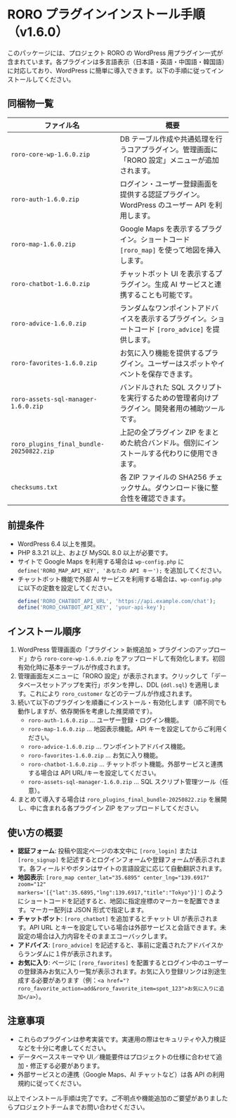 # RORO プラグインインストール手順（v1.6.0）

このパッケージには、プロジェクト RORO の WordPress 用プラグイン一式が含まれています。各プラグインは多言語表示（日本語・英語・中国語・韓国語）に対応しており、WordPress に簡単に導入できます。以下の手順に従ってインストールしてください。

## 同梱物一覧

|ファイル名|概要|
|---|---|
|`roro-core-wp-1.6.0.zip`|DB テーブル作成や共通処理を行うコアプラグイン。管理画面に「RORO 設定」メニューが追加されます。|
|`roro-auth-1.6.0.zip`|ログイン・ユーザー登録画面を提供する認証プラグイン。WordPress のユーザー API を利用します。|
|`roro-map-1.6.0.zip`|Google Maps を表示するプラグイン。ショートコード `[roro_map]` を使って地図を挿入します。|
|`roro-chatbot-1.6.0.zip`|チャットボット UI を表示するプラグイン。生成 AI サービスと連携することも可能です。|
|`roro-advice-1.6.0.zip`|ランダムなワンポイントアドバイスを表示するプラグイン。ショートコード `[roro_advice]` を提供します。|
|`roro-favorites-1.6.0.zip`|お気に入り機能を提供するプラグイン。ユーザーはスポットやイベントを保存できます。|
|`roro-assets-sql-manager-1.6.0.zip`|バンドルされた SQL スクリプトを実行するための管理者向けプラグイン。開発者用の補助ツールです。|
|`roro_plugins_final_bundle-20250822.zip`|上記の全プラグイン ZIP をまとめた統合バンドル。個別にインストールする代わりに使用できます。|
|`checksums.txt`|各 ZIP ファイルの SHA256 チェックサム。ダウンロード後に整合性を確認できます。|

## 前提条件

- WordPress 6.4 以上を推奨。
- PHP 8.3.21 以上、および MySQL 8.0 以上が必要です。
- サイトで Google Maps を利用する場合は `wp-config.php` に `define('RORO_MAP_API_KEY', 'あなたの API キー');` を追加してください。
- チャットボット機能で外部 AI サービスを利用する場合は、`wp-config.php` に以下の定数を設定してください。
  ```php
  define('RORO_CHATBOT_API_URL', 'https://api.example.com/chat');
  define('RORO_CHATBOT_API_KEY', 'your-api-key');
  ```

## インストール順序

1. WordPress 管理画面の「プラグイン > 新規追加 > プラグインのアップロード」から `roro-core-wp-1.6.0.zip` をアップロードして有効化します。初回有効化時に基本テーブルが作成されます。
2. 管理画面左メニューに「RORO 設定」が表示されます。クリックして「データベースセットアップを実行」ボタンを押し、DDL (`ddl.sql`) を適用します。これにより `roro_customer` などのテーブルが作成されます。
3. 続いて以下のプラグインを順番にインストール・有効化します（順不同でも動作しますが、依存関係を考慮した推奨順です）。
   - `roro-auth-1.6.0.zip` … ユーザー登録・ログイン機能。
   - `roro-map-1.6.0.zip` … 地図表示機能。API キーを設定してからご利用ください。
   - `roro-advice-1.6.0.zip` … ワンポイントアドバイス機能。
   - `roro-favorites-1.6.0.zip` … お気に入り機能。
   - `roro-chatbot-1.6.0.zip` … チャットボット機能。外部サービスと連携する場合は API URL/キーを設定してください。
   - `roro-assets-sql-manager-1.6.0.zip` … SQL スクリプト管理ツール（任意）。
4. まとめて導入する場合は `roro_plugins_final_bundle-20250822.zip` を展開し、中に含まれる各プラグイン ZIP をアップロードしてください。

## 使い方の概要

- **認証フォーム**: 投稿や固定ページの本文中に `[roro_login]` または `[roro_signup]` を記述するとログインフォームや登録フォームが表示されます。各フィールドやボタンはサイトの言語設定に応じて自動翻訳されます。
- **地図表示**: `[roro_map center_lat="35.6895" center_lng="139.6917" zoom="12" markers='[{"lat":35.6895,"lng":139.6917,"title":"Tokyo"}]']` のようにショートコードを記述すると、地図に指定座標のマーカーを配置できます。マーカー配列は JSON 形式で指定します。
- **チャットボット**: `[roro_chatbot]` を追加するとチャット UI が表示されます。API URL とキーを設定している場合は外部サービスと会話できます。未設定の場合は入力内容をそのままエコーバックします。
- **アドバイス**: `[roro_advice]` を記述すると、事前に定義されたアドバイスからランダムに１件が表示されます。
- **お気に入り**: ページに `[roro_favorites]` を配置するとログイン中のユーザーの登録済みお気に入り一覧が表示されます。お気に入り登録リンクは別途生成する必要があります（例：`<a href="?roro_favorite_action=add&roro_favorite_item=spot_123">お気に入りに追加</a>`）。

## 注意事項

- これらのプラグインは参考実装です。実運用の際はセキュリティや入力検証などを十分に考慮してください。
- データベーススキーマや UI／機能要件はプロジェクトの仕様に合わせて追加・修正する必要があります。
- 外部サービスとの連携（Google Maps、AI チャットなど）は各 API の利用規約に従ってください。

以上でインストール手順は完了です。ご不明点や機能追加のご要望がありましたらプロジェクトチームまでお問い合わせください。